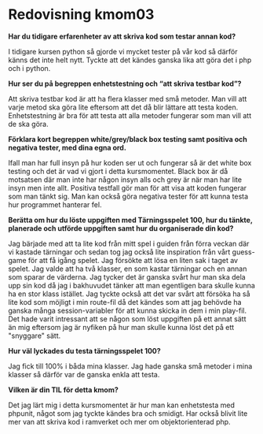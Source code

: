 ---
---
Redovisning kmom03
=========================
__Har du tidigare erfarenheter av att skriva kod som testar annan kod?__

I tidigare kursen python så gjorde vi mycket tester på vår kod så därför känns det inte helt nytt. Tyckte att det kändes ganska lika att göra det i php och i python.

__Hur ser du på begreppen enhetstestning och “att skriva testbar kod”?__

Att skriva testbar kod är att ha flera klasser med små metoder. Man vill att varje metod ska göra lite eftersom att det då blir lättare att testa koden. Enhetstestning är bra för att testa att alla metoder fungerar som man vill att de ska göra.

__Förklara kort begreppen white/grey/black box testing samt positiva och negativa tester, med dina egna ord.__

Ifall man har full insyn på hur koden ser ut och fungerar så är det white box testing och det är vad vi gjort i detta kursmomentet. Black box är då motsatsen där man inte har någon insyn alls och grey är när man har lite insyn men inte allt. Positiva testfall gör man för att visa att koden fungerar som man tänkt sig. Man kan också göra negativa tester för att kunna testa hur programmet hanterar fel.

__Berätta om hur du löste uppgiften med Tärningsspelet 100, hur du tänkte, planerade och utförde uppgiften samt hur du organiserade din kod?__

Jag bärjade med att ta lite kod från mitt spel i guiden från förra veckan där vi kastade tärningar och sedan tog jag också lite inspiration från vårt guess-game för att få igång spelet. Jag försökte att lösa en liten sak i taget av spelet. Jag valde att ha två klasser, en som kastar tärningar och en annan som sparar de värderna. Jag tycker det är ganska svårt hur man ska dela upp sin kod då jag i bakhuvudet tänker att man egentligen bara skulle kunna ha en stor klass istället. Jag tyckte också att det var svårt att försöka ha så lite kod som möjligt i min route-fil då det kändes som att jag behövde ha ganska många session-variabler för att kunna skicka in dem i min play-fil. Det hade varit intressant att se någon som löst uppgiften på ett annat sätt än mig eftersom jag är nyfiken på hur man skulle kunna löst det på ett "snyggare" sätt.

__Hur väl lyckades du testa tärningsspelet 100?__

Jag fick till 100% i båda mina klasser. Jag hade ganska små metoder i mina klasser så därför var de ganska enkla att testa.

__Vilken är din TIL för detta kmom?__

Det jag lärt mig i detta kursmomentet är hur man kan enhetstesta med phpunit, något som jag tyckte kändes bra och smidigt. Har också blivit lite mer van att skriva kod i ramverket och mer om objektorienterad php.
